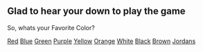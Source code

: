<!-- Game Has initiated -->

## Glad to hear your down to play the game
So, whats your Favorite Color?

[Red](B1.md)
[Blue](B1.md)
[Green](B2.md)
[Purple](B2.md)
[Yellow](B2.md)
[Orange](B2.md)
[White](B1.md)
[Black](B2.md)
[Brown](B2.md)
[Jordans](A2.md)


<!-- Game Has Loaded -->